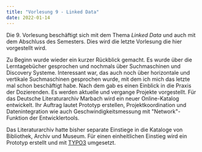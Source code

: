 ```yaml
---
title: "Vorlesung 9 - Linked Data"
date: 2022-01-14
---
```


Die 9. Vorlesung beschäftigt sich mit dem Thema *Linked Data* und auch mit dem Abschluss des Semesters. Dies wird die letzte Vorlesung die hier vorgestellt wird.

Zu Beginn wurde wieder ein kurzer Rückblick gemacht. Es wurde über die Lerntagebücher gesprochen und nochmals über Suchmaschinen und Discovery Systeme. Interessant war, das auch noch über horizontale und vertikale Suchmaschinen gesprochen wurde, mit dem ich mich das letzte mal schon beschäftigt habe. Nach dem gab es einen Einblick in die Praxis der Dozierenden. Es werden aktuelle und vergange Projekte vorgestellt. Für das Deutsche Literaturarchiv Marbach wird ein neuer Online-Katalog entwickelt. Ihr Auftrag lautet Prototyp erstellen, Projektkoordination und Datenintegration wie auch Geschwindigkeitsmessung mit "Network"-Funktion der Entwicklertools.

Das Literaturarchiv hatte bisher separate Einstiege in die Kataloge von Bibliothek, Archiv und Museum. Für einen einheitlichen Einstieg wird ein Prototyp erstellt und mit [TYPO3](https://typo3.org/) umgesetzt.



